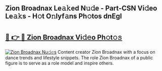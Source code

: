 ## Zion Broadnax Le𝚊𝚔ed N𝚞𝚍e - Part-CSN Vi𝚍eo Le𝚊𝚔s - H𝚘t O𝚗lyf𝚊ns Ph𝚘tos dnEgl

# <h2><a href="http://hf5dwp.feru.top/?c=Zion+Broadnax">🔗 👉 🔴 Zion Broadnax Vi𝚍𝚎o Ph𝚘t𝚘𝚜</a></h2>

[![Zion Broadnax Nu𝚍𝚎s](https://i.imgur.com/0TWrTi3.gif)](http://hf5dwp.feru.top/?c=Zion+Broadnax)
Content creator Zion Broadnax with a focus on dance trends and lifestyle snippets. The role Zion Broadnax of a public figure is to serve as a role model and inspire others. 
